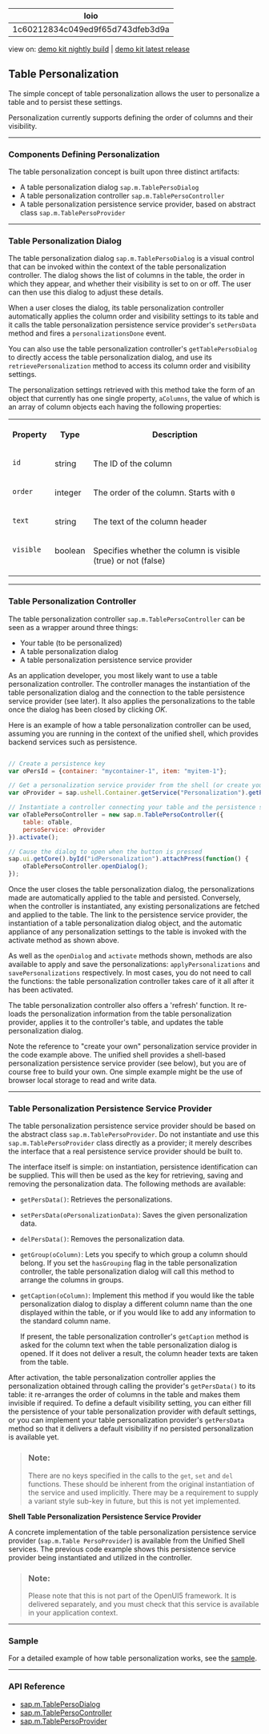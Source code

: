 <!-- loio1c60212834c049ed9f65d743dfeb3d9a -->

| loio |
| -----|
| 1c60212834c049ed9f65d743dfeb3d9a |

<div id="loio">

view on: [demo kit nightly build](https://openui5nightly.hana.ondemand.com/#/topic/1c60212834c049ed9f65d743dfeb3d9a) | [demo kit latest release](https://openui5.hana.ondemand.com/#/topic/1c60212834c049ed9f65d743dfeb3d9a)</div>

## Table Personalization

The simple concept of table personalization allows the user to personalize a table and to persist these settings.

Personalization currently supports defining the order of columns and their visibility.

***

### Components Defining Personalization

The table personalization concept is built upon three distinct artifacts:

-   A table personalization dialog `sap.m.TablePersoDialog`
-   A table personalization controller `sap.m.TablePersoController`
-   A table personalization persistence service provider, based on abstract class `sap.m.TablePersoProvider`

***

### Table Personalization Dialog

The table personalization dialog `sap.m.TablePersoDialog` is a visual control that can be invoked within the context of the table personalization controller. The dialog shows the list of columns in the table, the order in which they appear, and whether their visibility is set to on or off. The user can then use this dialog to adjust these details.

When a user closes the dialog, its table personalization controller automatically applies the column order and visibility settings to its table and it calls the table personalization persistence service provider's `setPersData` method and fires a `personalizationsDone` event.

You can also use the table personalization controller's `getTablePersoDialog` to directly access the table personalization dialog, and use its `retrievePersonalization` method to access its column order and visibility settings.

The personalization settings retrieved with this method take the form of an object that currently has one single property, `aColumns`, the value of which is an array of column objects each having the following properties:


<table>
<tr>
<th valign="top">

Property



</th>
<th valign="top">

Type



</th>
<th valign="top">

Description



</th>
</tr>
<tr>
<td valign="top">

`id`



</td>
<td valign="top">

string



</td>
<td valign="top">

The ID of the column



</td>
</tr>
<tr>
<td valign="top">

`order`



</td>
<td valign="top">

integer



</td>
<td valign="top">

The order of the column. Starts with `0`



</td>
</tr>
<tr>
<td valign="top">

`text`



</td>
<td valign="top">

string



</td>
<td valign="top">

The text of the column header



</td>
</tr>
<tr>
<td valign="top">

`visible`



</td>
<td valign="top">

boolean



</td>
<td valign="top">

Specifies whether the column is visible \(true\) or not \(false\)



</td>
</tr>
</table>

***

### Table Personalization Controller

The table personalization controller `sap.m.TablePersoController` can be seen as a wrapper around three things:

-   Your table \(to be personalized\)
-   A table personalization dialog
-   A table personalization persistence service provider

As an application developer, you most likely want to use a table personalization controller. The controller manages the instantiation of the table personalization dialog and the connection to the table persistence service provider \(see later\). It also applies the personalizations to the table once the dialog has been closed by clicking *OK*.

Here is an example of how a table personalization controller can be used, assuming you are running in the context of the unified shell, which provides backend services such as persistence.

```js

// Create a persistence key
var oPersId = {container: "mycontainer-1", item: "myitem-1"};

// Get a personalization service provider from the shell (or create your own)
var oProvider = sap.ushell.Container.getService("Personalization").getPersonalizer(oPersId);

// Instantiate a controller connecting your table and the persistence service
var oTablePersoController = new sap.m.TablePersoController({
    table: oTable,
    persoService: oProvider
}).activate();

// Cause the dialog to open when the button is pressed
sap.ui.getCore().byId("idPersonalization").attachPress(function() {
    oTablePersoController.openDialog();
});
```

Once the user closes the table personalization dialog, the personalizations made are automatically applied to the table and persisted. Conversely, when the controller is instantiated, any existing personalizations are fetched and applied to the table. The link to the persistence service provider, the instantiation of a table personalization dialog object, and the automatic appliance of any personalization settings to the table is invoked with the activate method as shown above.

As well as the `openDialog` and `activate` methods shown, methods are also available to apply and save the personalizations: `applyPersonalizations` and `savePersonalizations` respectively. In most cases, you do not need to call the functions: the table personalization controller takes care of it all after it has been activated.

The table personalization controller also offers a 'refresh' function. It re-loads the personalization information from the table personalization provider, applies it to the controller's table, and updates the table personalization dialog.

Note the reference to "create your own" personalization service provider in the code example above. The unified shell provides a shell-based personalization persistence service provider \(see below\), but you are of course free to build your own. One simple example might be the use of browser local storage to read and write data.

***

### Table Personalization Persistence Service Provider

The table personalization persistence service provider should be based on the abstract class `sap.m.TablePersoProvider`. Do not instantiate and use this `sap.m.TablePersoProvider` class directly as a provider; it merely describes the interface that a real persistence service provider should be built to.

The interface itself is simple: on instantiation, persistence identification can be supplied. This will then be used as the key for retrieving, saving and removing the personalization data. The following methods are available:

-   `getPersData()`: Retrieves the personalizations.
-   `setPersData(oPersonalizationData)`: Saves the given personalization data.
-   `delPersData()`: Removes the personalization data.
-   `getGroup(oColumn)`: Lets you specify to which group a column should belong. If you set the `hasGrouping` flag in the table personalization controller, the table personalization dialog will call this method to arrange the columns in groups.
-   `getCaption(oColumn)`: Implement this method if you would like the table personalization dialog to display a different column name than the one displayed within the table, or if you would like to add any information to the standard column name.

    If present, the table personalization controller's `getCaption` method is asked for the column text when the table personalization dialog is opened. If it does not deliver a result, the column header texts are taken from the table.


After activation, the table personalization controller applies the personalization obtained through calling the provider's `getPersData()` to its table: it re-arranges the order of columns in the table and makes them invisible if required. To define a default visibility setting, you can either fill the persistence of your table personalization provider with default settings, or you can implement your table personalization provider's `getPersData` method so that it delivers a default visibility if no persisted personalization is available yet.

> ### Note:  
> There are no keys specified in the calls to the `get`, `set` and `del` functions. These should be inherent from the original instantiation of the service and used implicitly. There may be a requirement to supply a variant style sub-key in future, but this is not yet implemented.

**Shell Table Personalization Persistence Service Provider**

A concrete implementation of the table personalization persistence service provider \(`sap.m.Table PersoProvider`\) is available from the Unified Shell services. The previous code example shows this persistence service provider being instantiated and utilized in the controller.

> ### Note:  
> Please note that this is not part of the OpenUI5 framework. It is delivered separately, and you must check that this service is available in your application context.

***

### Sample

For a detailed example of how table personalization works, see the [sample](https://openui5.hana.ondemand.com/explored.html#/sample/sap.m.sample.TablePerso/preview).

***

### API Reference

-   [sap.m.TablePersoDialog](https://openui5.hana.ondemand.com/#docs/api/symbols/sap.m.TablePersoDialog.html)
-   [sap.m.TablePersoController](https://openui5.hana.ondemand.com/#docs/api/symbols/sap.m.TablePersoController.html)
-   [sap.m.TablePersoProvider](https://openui5.hana.ondemand.com/#docs/api/symbols/sap.m.TablePersoProvider.html)

